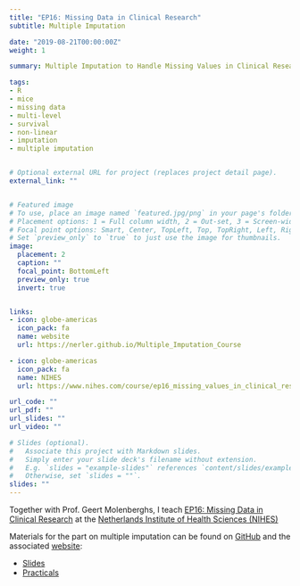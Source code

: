 ```yaml
---
title: "EP16: Missing Data in Clinical Research"
subtitle: Multiple Imputation

date: "2019-08-21T00:00:00Z"
weight: 1

summary: Multiple Imputation to Handle Missing Values in Clinical Research

tags:
- R
- mice
- missing data
- multi-level
- survival
- non-linear
- imputation
- multiple imputation


# Optional external URL for project (replaces project detail page).
external_link: ""


# Featured image
# To use, place an image named `featured.jpg/png` in your page's folder.
# Placement options: 1 = Full column width, 2 = Out-set, 3 = Screen-width
# Focal point options: Smart, Center, TopLeft, Top, TopRight, Left, Right, BottomLeft, Bottom, BottomRight
# Set `preview_only` to `true` to just use the image for thumbnails.
image:
  placement: 2
  caption: ""
  focal_point: BottomLeft
  preview_only: true
  invert: true


links:
- icon: globe-americas
  icon_pack: fa
  name: website
  url: https://nerler.github.io/Multiple_Imputation_Course

- icon: globe-americas
  icon_pack: fa
  name: NIHES
  url: https://www.nihes.com/course/ep16_missing_values_in_clinical_research/

url_code: ""
url_pdf: ""
url_slides: ""
url_video: ""

# Slides (optional).
#   Associate this project with Markdown slides.
#   Simply enter your slide deck's filename without extension.
#   E.g. `slides = "example-slides"` references `content/slides/example-slides.md`.
#   Otherwise, set `slides = ""`.
slides: ""
---
```



Together with Prof. Geert Molenberghs, I teach [EP16: Missing Data in Clinical Research](https://www.nihes.com/course/ep16_missing_values_in_clinical_research)
at the [Netherlands Institute of Health Sciences (NIHES)](https://www.nihes.com/)

Materials for the part on multiple imputation can be found on 
[GitHub](https://github.com/NErler/EP16_Multiple_Imputation) and the associated
[website](https://nerler.github.io/EP16_Multiple_Imputation):

* [Slides](https://nerler.github.io/EP16_Multiple_Imputation/slide/)
* [Practicals](https://nerler.github.io/EP16_Multiple_Imputation/practical/)
